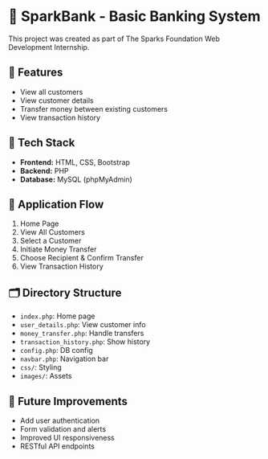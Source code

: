 # 💸 SparkBank - Basic Banking System

This project was created as part of The Sparks Foundation Web Development Internship.

## 📌 Features

- View all customers
- View customer details
- Transfer money between existing customers
- View transaction history

## 🔧 Tech Stack

- **Frontend:** HTML, CSS, Bootstrap
- **Backend:** PHP
- **Database:** MySQL (phpMyAdmin)

## 🔄 Application Flow

1. Home Page
2. View All Customers
3. Select a Customer
4. Initiate Money Transfer
5. Choose Recipient & Confirm Transfer
6. View Transaction History

## 🗂 Directory Structure

- `index.php`: Home page
- `user_details.php`: View customer info
- `money_transfer.php`: Handle transfers
- `transaction_history.php`: Show history
- `config.php`: DB config
- `navbar.php`: Navigation bar
- `css/`: Styling
- `images/`: Assets

## 📝 Future Improvements

- Add user authentication
- Form validation and alerts
- Improved UI responsiveness
- RESTful API endpoints
